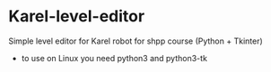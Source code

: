 # Karel-level-editor
Simple level editor for Karel robot for shpp course
(Python + Tkinter)
- to use on Linux you need python3 and python3-tk
